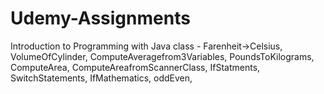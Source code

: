 # Udemy-Assignments

Introduction to Programming with Java class - 
Farenheit->Celsius, VolumeOfCylinder, ComputeAveragefrom3Variables, PoundsToKilograms, ComputeArea, ComputeAreafromScannerClass, IfStatments, SwitchStatements, IfMathematics, oddEven,
